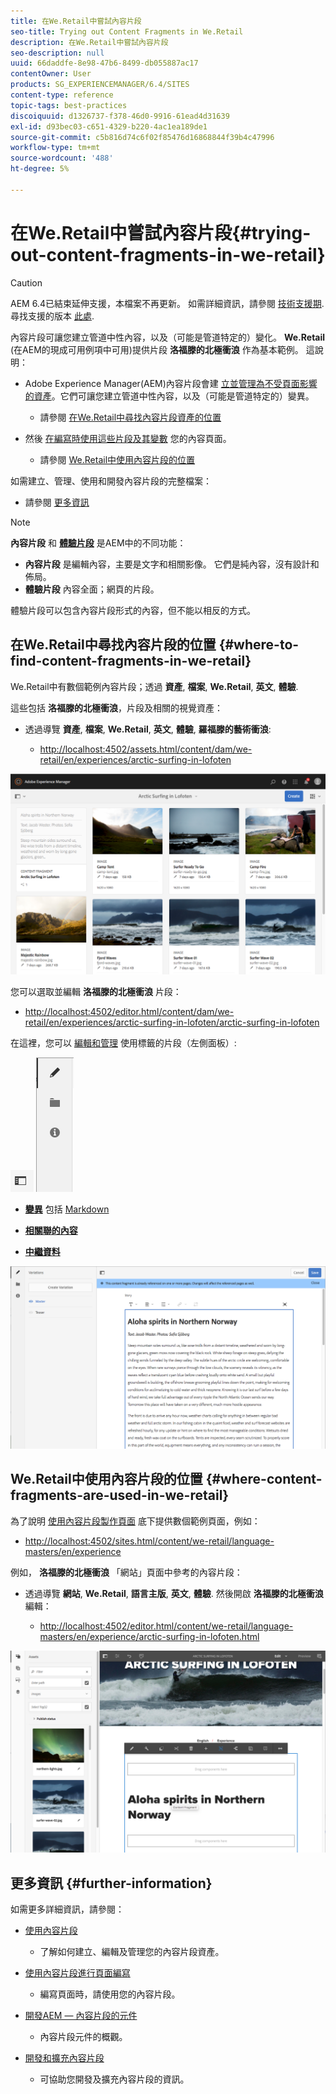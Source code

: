 ```yaml
---
title: 在We.Retail中嘗試內容片段
seo-title: Trying out Content Fragments in We.Retail
description: 在We.Retail中嘗試內容片段
seo-description: null
uuid: 66daddfe-8e98-47b6-8499-db055887ac17
contentOwner: User
products: SG_EXPERIENCEMANAGER/6.4/SITES
content-type: reference
topic-tags: best-practices
discoiquuid: d1326737-f378-46d0-9916-61ead4d31639
exl-id: d93bec03-c651-4329-b220-4ac1ea189de1
source-git-commit: c5b816d74c6f02f85476d16868844f39b4c47996
workflow-type: tm+mt
source-wordcount: '488'
ht-degree: 5%

---
```


# 在We.Retail中嘗試內容片段{#trying-out-content-fragments-in-we-retail}

>[!CAUTION]
>
>AEM 6.4已結束延伸支援，本檔案不再更新。 如需詳細資訊，請參閱 [技術支援期](https://helpx.adobe.com//tw/support/programs/eol-matrix.html). 尋找支援的版本 [此處](https://experienceleague.adobe.com/docs/).

內容片段可讓您建立管道中性內容，以及（可能是管道特定的）變化。 **We.Retail** (在AEM的現成可用例項中可用)提供片段 **洛福滕的北極衝浪** 作為基本範例。 這說明：

* Adobe Experience Manager(AEM)內容片段會建 [立並管理為不受頁面影響的資產](/help/assets/content-fragments.md)。它們可讓您建立管道中性內容，以及（可能是管道特定的）變異。

   * 請參閱 [在We.Retail中尋找內容片段資產的位置](#where-to-find-content-fragments-in-we-retail)

* 然後 [在編寫時使用這些片段及其變數](/help/sites-authoring/content-fragments.md) 您的內容頁面。

   * 請參閱 [We.Retail中使用內容片段的位置](#where-content-fragments-are-used-in-we-retail)

如需建立、管理、使用和開發內容片段的完整檔案：

* 請參閱 [更多資訊](#further-information)

>[!NOTE]
>
>**內容片段** 和 **[體驗片段](/help/sites-authoring/experience-fragments.md)** 是AEM中的不同功能：
>
>* **內容片段** 是編輯內容，主要是文字和相關影像。 它們是純內容，沒有設計和佈局。
>* **體驗片段** 內容全面；網頁的片段。
>
>體驗片段可以包含內容片段形式的內容，但不能以相反的方式。

## 在We.Retail中尋找內容片段的位置 {#where-to-find-content-fragments-in-we-retail}

We.Retail中有數個範例內容片段；透過 **資產**, **檔案**, **We.Retail**, **英文**, **體驗**.

這些包括 **洛福滕的北極衝浪**，片段及相關的視覺資產：

* 透過導覽 **資產**, **檔案**, **We.Retail**, **英文**, **體驗**, **羅福滕的藝術衝浪**:

   * [http://localhost:4502/assets.html/content/dam/we-retail/en/experiences/arctic-surfing-in-lofoten](http://localhost:4502/assets.html/content/dam/we-retail/en/experiences/arctic-surfing-in-lofoten)

![cf-44](assets/cf-44.png)

您可以選取並編輯 **洛福滕的北極衝浪** 片段：

* [http://localhost:4502/editor.html/content/dam/we-retail/en/experiences/arctic-surfing-in-lofoten/arctic-surfing-in-lofoten](http://localhost:4502/editor.html/content/dam/we-retail/en/experiences/arctic-surfing-in-lofoten/arctic-surfing-in-lofoten)

在這裡，您可以 [編輯和管理](/help/assets/content-fragments.md) 使用標籤的片段（左側面板）:

![](do-not-localize/cf-45-aa.png) ![](do-not-localize/cf-45-a.png)

* **[變異](/help/assets/content-fragments-variations.md)** 包括 [Markdown](/help/assets/content-fragments-markdown.md)

* **[相關聯的內容](/help/assets/content-fragments-assoc-content.md)**
* **[中繼資料](/help/assets/content-fragments-metadata.md)**

![cf-46](assets/cf-46.png)

## We.Retail中使用內容片段的位置 {#where-content-fragments-are-used-in-we-retail}

為了說明 [使用內容片段製作頁面](/help/sites-authoring/content-fragments.md) 底下提供數個範例頁面，例如：

* [http://localhost:4502/sites.html/content/we-retail/language-masters/en/experience](http://localhost:4502/sites.html/content/we-retail/language-masters/en/experience)

例如， **洛福滕的北極衝浪** 「網站」頁面中參考的內容片段：

* 透過導覽 **網站**, **We.Retail**, **語言主版**, **英文**, **體驗**. 然後開啟 **洛福滕的北極衝浪** 編輯：

   * [http://localhost:4502/editor.html/content/we-retail/language-masters/en/experience/arctic-surfing-in-lofoten.html](http://localhost:4502/editor.html/content/we-retail/language-masters/en/experience/arctic-surfing-in-lofoten.html)

![cf-53](assets/cf-53.png)

## 更多資訊 {#further-information}

如需更多詳細資訊，請參閱：

* [使用內容片段](/help/assets/content-fragments.md)

   * 了解如何建立、編輯及管理您的內容片段資產。

* [使用內容片段進行頁面編寫](/help/sites-authoring/content-fragments.md)

   * 編寫頁面時，請使用您的內容片段。

* [開發AEM — 內容片段的元件](/help/sites-developing/components-content-fragments.md)

   * 內容片段元件的概觀。

* [開發和擴充內容片段](/help/sites-developing/customizing-content-fragments.md)

   * 可協助您開發及擴充內容片段的資訊。
